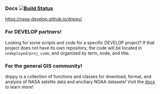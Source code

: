 ### Docs [![Build Status](https://travis-ci.org/NASA-DEVELOP/dnppy.svg?branch=raster-dev)](https://travis-ci.org/NASA-DEVELOP/dnppy)

https://nasa-develop.github.io/dnppy/

### For DEVELOP partners!

Looking for some scripts and code for a specific DEVELOP project? If that project does not have its own repository, the code will be located in `undeployed/proj_code`, and organized by term, node, and title.

### For the general GIS community!
 
dnppy is a collection of functions and classes for download, format, and analysis of NASA satelite data and anciliary NOAA datasets! Visit the [docs](https://nasa-develop.github.io/dnppy/) to learn more!
